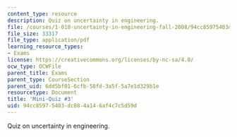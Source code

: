 ```yaml
---
content_type: resource
description: Quiz on uncertainty in engineering.
file: /courses/1-010-uncertainty-in-engineering-fall-2008/94cc85975403dc084a146af4c7c5d59d_mini_quiz_3.pdf
file_size: 33317
file_type: application/pdf
learning_resource_types:
- Exams
license: https://creativecommons.org/licenses/by-nc-sa/4.0/
ocw_type: OCWFile
parent_title: Exams
parent_type: CourseSection
parent_uid: 6dd5bf01-6cfb-58fd-3a5f-5a7e1d329b1e
resourcetype: Document
title: 'Mini-Quiz #3'
uid: 94cc8597-5403-dc08-4a14-6af4c7c5d59d
---
```

Quiz on uncertainty in engineering.